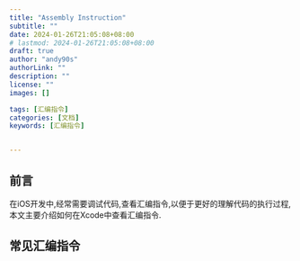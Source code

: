 ```yaml
---
title: "Assembly Instruction"
subtitle: ""
date: 2024-01-26T21:05:08+08:00
# lastmod: 2024-01-26T21:05:08+08:00
draft: true
author: "andy90s"
authorLink: ""
description: ""
license: ""
images: []

tags: [汇编指令]
categories: [文档]
keywords: [汇编指令]


---
```

<!--more-->
## 前言
在iOS开发中,经常需要调试代码,查看汇编指令,以便于更好的理解代码的执行过程,本文主要介绍如何在Xcode中查看汇编指令.

## 常见汇编指令




